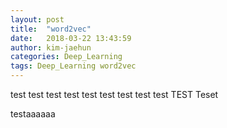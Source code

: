 ```yaml
---
layout: post
title:  "word2vec"
date:   2018-03-22 13:43:59
author: kim-jaehun
categories: Deep_Learning
tags: Deep_Learning word2vec
---
```


test
test
test
test
test
test
test
test
test
TEST
Teset

testaaaaaa
